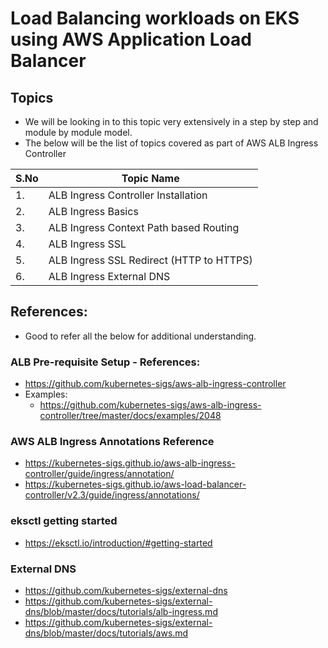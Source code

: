 # Load Balancing workloads on EKS using AWS Application Load Balancer

## Topics
- We will be looking in to this topic very extensively in a step by step and module by module model. 
- The below will be the list of topics covered as part of AWS ALB Ingress Controller


| S.No  | Topic Name |
| ------------- | ------------- |
| 1.  | ALB Ingress Controller Installation  |
| 2.  | ALB Ingress Basics  |
| 3.  | ALB Ingress Context Path based Routing  |
| 4.  | ALB Ingress SSL  |
| 5.  | ALB Ingress SSL Redirect (HTTP to HTTPS) |
| 6.  | ALB Ingress External DNS |


## References: 
- Good to refer all the below for additional understanding.

### ALB Pre-requisite Setup - References: 
- https://github.com/kubernetes-sigs/aws-alb-ingress-controller
- Examples:
  - https://github.com/kubernetes-sigs/aws-alb-ingress-controller/tree/master/docs/examples/2048

### AWS ALB Ingress Annotations Reference
- https://kubernetes-sigs.github.io/aws-alb-ingress-controller/guide/ingress/annotation/
- https://kubernetes-sigs.github.io/aws-load-balancer-controller/v2.3/guide/ingress/annotations/

### eksctl getting started
- https://eksctl.io/introduction/#getting-started

### External DNS
- https://github.com/kubernetes-sigs/external-dns
- https://github.com/kubernetes-sigs/external-dns/blob/master/docs/tutorials/alb-ingress.md
- https://github.com/kubernetes-sigs/external-dns/blob/master/docs/tutorials/aws.md